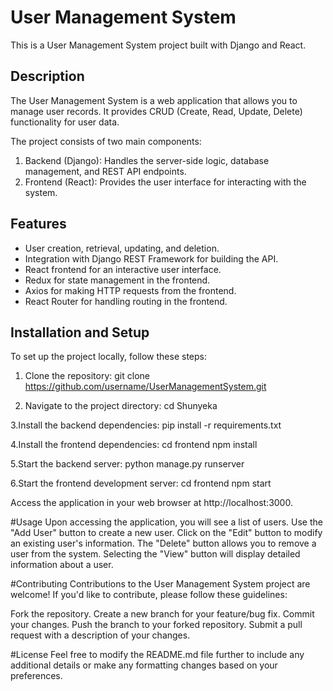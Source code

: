 # User Management System

This is a User Management System project built with Django and React.

## Description

The User Management System is a web application that allows you to manage user records. It provides CRUD (Create, Read, Update, Delete) functionality for user data.

The project consists of two main components:

1. Backend (Django): Handles the server-side logic, database management, and REST API endpoints.
2. Frontend (React): Provides the user interface for interacting with the system.

## Features

- User creation, retrieval, updating, and deletion.
- Integration with Django REST Framework for building the API.
- React frontend for an interactive user interface.
- Redux for state management in the frontend.
- Axios for making HTTP requests from the frontend.
- React Router for handling routing in the frontend.

## Installation and Setup

To set up the project locally, follow these steps:

1. Clone the repository:
git clone https://github.com/username/UserManagementSystem.git


2. Navigate to the project directory:
cd Shunyeka

3.Install the backend dependencies:
pip install -r requirements.txt

4.Install the frontend dependencies:
  cd frontend
  npm install

5.Start the backend server:
  python manage.py runserver

6.Start the frontend development server:
  cd frontend
  npm start

Access the application in your web browser at http://localhost:3000.

#Usage
Upon accessing the application, you will see a list of users.
Use the "Add User" button to create a new user.
Click on the "Edit" button to modify an existing user's information.
The "Delete" button allows you to remove a user from the system.
Selecting the "View" button will display detailed information about a user.

#Contributing
Contributions to the User Management System project are welcome! If you'd like to contribute, please follow these guidelines:

Fork the repository.
Create a new branch for your feature/bug fix.
Commit your changes.
Push the branch to your forked repository.
Submit a pull request with a description of your changes.

#License
Feel free to modify the README.md file further to include any additional details or make any formatting changes based on your preferences.









    
